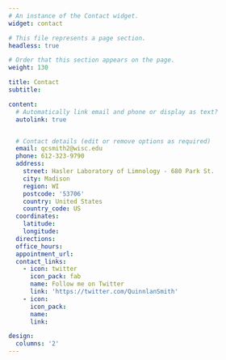 ```yaml
---
# An instance of the Contact widget.
widget: contact

# This file represents a page section.
headless: true

# Order that this section appears on the page.
weight: 130

title: Contact
subtitle:

content:
  # Automatically link email and phone or display as text?
  autolink: true


  # Contact details (edit or remove options as required)
  email: qcsmith2@wisc.edu
  phone: 612-323-9790
  address:
    street: Hasler Laboratory of Limnology - 680 Park St. 
    city: Madison
    region: WI
    postcode: '53706'
    country: United States
    country_code: US
  coordinates:
    latitude: 
    longitude: 
  directions: 
  office_hours:
  appointment_url:
  contact_links:
    - icon: twitter
      icon_pack: fab
      name: Follow me on Twitter
      link: 'https://twitter.com/QuinnlanSmith'
    - icon: 
      icon_pack: 
      name: 
      link: 

design:
  columns: '2'
---
```

